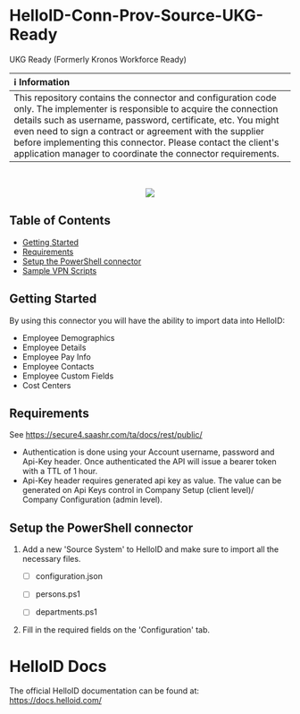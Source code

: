 # HelloID-Conn-Prov-Source-UKG-Ready
UKG Ready (Formerly Kronos Workforce Ready)

| :information_source: Information |
|:---------------------------|
| This repository contains the connector and configuration code only. The implementer is responsible to acquire the connection details such as username, password, certificate, etc. You might even need to sign a contract or agreement with the supplier before implementing this connector. Please contact the client's application manager to coordinate the connector requirements.       |

<br />

<p align="center">
  <img src="https://user-images.githubusercontent.com/24281600/188179677-1a0cef16-cf0f-4003-bd6e-50aaa4e16aae.png" />
</p>

<!-- TABLE OF CONTENTS -->
## Table of Contents
* [Getting Started](#getting-started)
* [Requirements](#Requirements)
* [Setup the PowerShell connector](#setup-the-powershell-connector)
* [Sample VPN Scripts](#sample-vpn-scripts)

<!-- GETTING STARTED -->
## Getting Started
By using this connector you will have the ability to import data into HelloID:
* Employee Demographics
* Employee Details
* Employee Pay Info
* Employee Contacts
* Employee Custom Fields
* Cost Centers

## Requirements
See https://secure4.saashr.com/ta/docs/rest/public/
- Authentication is done using your Account username, password and Api-Key header. Once authenticated the API will issue a bearer token with a TTL of 1 hour.
- Api-Key header requires generated api key as value. The value can be generated on Api Keys control in Company Setup (client level)/ Company Configuration (admin level).



## Setup the PowerShell connector
1. Add a new 'Source System' to HelloID and make sure to import all the necessary files.

    - [ ] configuration.json
    - [ ] persons.ps1
    - [ ] departments.ps1


2. Fill in the required fields on the 'Configuration' tab.

# HelloID Docs
The official HelloID documentation can be found at: https://docs.helloid.com/
